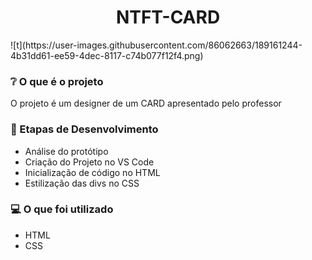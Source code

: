 <h1 align="center">NTFT-CARD</h1>
![t](https://user-images.githubusercontent.com/86062663/189161244-4b31dd61-ee59-4dec-8117-c74b077f12f4.png)


<h3>❔ O que é o projeto</h3>
<p>O projeto é um designer de um CARD apresentado pelo professor<p>
  
<h3>📝 Etapas de Desenvolvimento</h3>
<ul>
  <li>Análise do protótipo</li>
  <li>Criação do Projeto no VS Code</li>
  <li>Inicialização de código no HTML</li>
  <li>Estilização das divs no CSS</li>
</ul>

<h3>💻 O que foi utilizado</h3>
<ul>
  <li>HTML</li>
  <li>CSS</li>
</ul>
